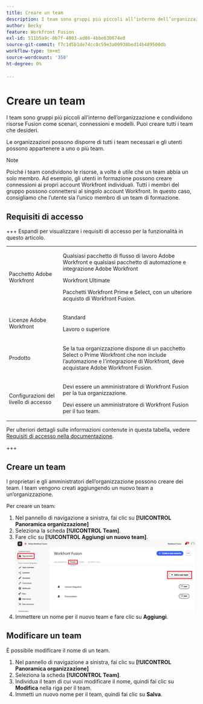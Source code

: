 ```yaml
---
title: Creare un team
description: I team sono gruppi più piccoli all’interno dell’organizzazione e condividono risorse Fusion come scenari, connessioni e modelli. Puoi creare tutti i team che desideri.
author: Becky
feature: Workfront Fusion
exl-id: 511b5a9c-0b7f-4003-ad86-4bbe630674e0
source-git-commit: f7c1d5b1de74cc0c59e3a00938bed14b489500db
workflow-type: tm+mt
source-wordcount: '358'
ht-degree: 0%

---
```


# Creare un team

I team sono gruppi più piccoli all’interno dell’organizzazione e condividono risorse Fusion come scenari, connessioni e modelli. Puoi creare tutti i team che desideri.

Le organizzazioni possono disporre di tutti i team necessari e gli utenti possono appartenere a uno o più team.

>[!NOTE]
>
>Poiché i team condividono le risorse, a volte è utile che un team abbia un solo membro. Ad esempio, gli utenti in formazione possono creare connessioni ai propri account Workfront individuali. Tutti i membri del gruppo possono connettersi al singolo account Workfront. In questo caso, consigliamo che l’utente sia l’unico membro di un team di formazione.

## Requisiti di accesso

+++ Espandi per visualizzare i requisiti di accesso per la funzionalità in questo articolo.

<table style="table-layout:auto">
 <col> 
 <col> 
 <tbody> 
  <tr> 
   <td role="rowheader">Pacchetto Adobe Workfront</td> 
   <td> <p>Qualsiasi pacchetto di flusso di lavoro Adobe Workfront e qualsiasi pacchetto di automazione e integrazione Adobe Workfront</p><p>Workfront Ultimate</p><p>Pacchetti Workfront Prime e Select, con un ulteriore acquisto di Workfront Fusion.</p> </td> 
  </tr> 
  <tr data-mc-conditions=""> 
   <td role="rowheader">Licenze Adobe Workfront</td> 
   <td> <p>Standard</p><p>Lavoro o superiore</p> </td> 
  </tr> 
  <tr> 
   <td role="rowheader">Prodotto</td> 
   <td>
   <p>Se la tua organizzazione dispone di un pacchetto Select o Prime Workfront che non include l’automazione e l’integrazione di Workfront, deve acquistare Adobe Workfront Fusion.</li></ul>
   </td> 
  </tr>
  <tr data-mc-conditions=""> 
   <td role="rowheader">Configurazioni del livello di accesso</td> 
   <td> 
     <p>Devi essere un amministratore di Workfront Fusion per la tua organizzazione.</p>
     <p>Devi essere un amministratore di Workfront Fusion per il tuo team.</p>
   </td> 
  </tr> 
 </tbody> 
</table>

Per ulteriori dettagli sulle informazioni contenute in questa tabella, vedere [Requisiti di accesso nella documentazione](/help/workfront-fusion/references/licenses-and-roles/access-level-requirements-in-documentation.md).

+++

## Creare un team

I proprietari e gli amministratori dell’organizzazione possono creare dei team. I team vengono creati aggiungendo un nuovo team a un’organizzazione.

Per creare un team:

1. Nel pannello di navigazione a sinistra, fai clic su **[!UICONTROL Panoramica organizzazione]**
1. Seleziona la scheda **[!UICONTROL Team]**.
1. Fare clic su **[!UICONTROL Aggiungi un nuovo team]**.
   ![Crea un team](assets/create-new-team-button.png)
1. Immettere un nome per il nuovo team e fare clic su **Aggiungi**.

## Modificare un team

È possibile modificare il nome di un team.

1. Nel pannello di navigazione a sinistra, fai clic su **[!UICONTROL Panoramica organizzazione]**
1. Seleziona la scheda **[!UICONTROL Team]**.
1. Individua il team di cui vuoi modificare il nome, quindi fai clic su **Modifica** nella riga per il team.
1. Immetti un nuovo nome per il team, quindi fai clic su **Salva**.

